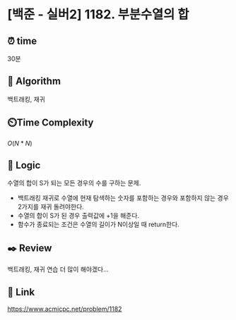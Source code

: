# [백준 - 실버2] 1182. 부분수열의 합
 
## ⏰  **time**
30분

## :pushpin: **Algorithm**
백트래킹, 재귀

## ⏲️**Time Complexity**
$O(N*N)$

## :round_pushpin: **Logic**
수열의 합이 S가 되는 모든 경우의 수를 구하는 문제.
- 백트래킹 재귀로 수열에 현재 탐색하는 숫자를 포함하는 경우와 포함하지 않는 경우 2가지를 재귀 돌려야한다.
- 수열의 합이 S가 된 경우 출력값에 +1을 해준다.
- 함수가 종료되는 조건은 수열의 길이가 N이상일 때 return한다.


## :black_nib: **Review**
백트래킹, 재귀 연습 더 많이 해야겠다...

## 📡 Link
https://www.acmicpc.net/problem/1182